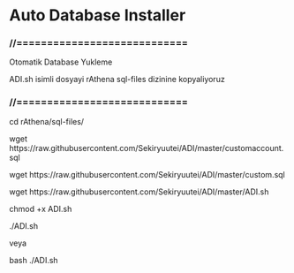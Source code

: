 # Auto Database Installer
<h3>//============================</h3>
<p>Otomatik Database Yukleme</p>
<p>ADI.sh isimli dosyayi rAthena sql-files dizinine kopyaliyoruz</p>
<h3>//============================</h3>

<p>cd rAthena/sql-files/</p>
<p>wget https://raw.githubusercontent.com/Sekiryuutei/ADI/master/customaccount.sql</p>
<p>wget https://raw.githubusercontent.com/Sekiryuutei/ADI/master/custom.sql</p>
<p>wget https://raw.githubusercontent.com/Sekiryuutei/ADI/master/ADI.sh</p>
<p>chmod +x ADI.sh</p>
<p>./ADI.sh</p>
<p>veya</p>
<p>bash ./ADI.sh</p>
